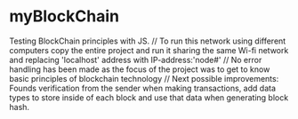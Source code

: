 # myBlockChain
Testing BlockChain principles with JS. 
// To run this network using different computers copy the entire project and run it sharing the same Wi-fi network and replacing 'localhost' address with IP-address:'node#' 
// No error handling has been made as the focus of the project was to get to know basic principles of blockchain technology 
// Next possible improvements: Founds verification from the sender when making transactions, add data types to store inside of each block and use that data when generating block hash.
